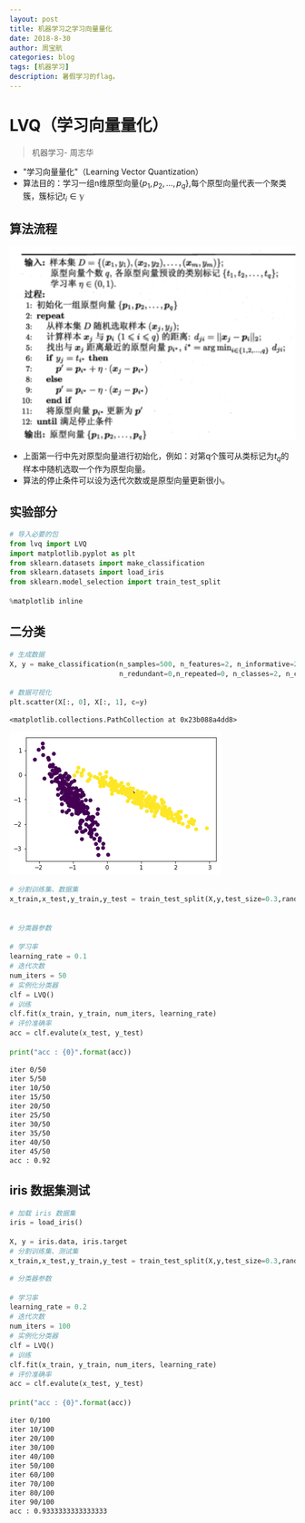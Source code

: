 ```yaml
---
layout: post
title: 机器学习之学习向量量化
date: 2018-8-30
author: 周宝航
categories: blog
tags: [机器学习]
description: 暑假学习的flag。
---
```


# LVQ（学习向量量化）

> 机器学习- 周志华

- "学习向量量化"（Learning Vector Quantization）
- 算法目的：学习一组n维原型向量$\{p_1,p_2,\dots,p_q \}$,每个原型向量代表一个聚类簇，簇标记$t_i \in \mathbb y$

## 算法流程

![png](\img\2018-08-30-lvq_algorithm.png)

- 上面第一行中先对原型向量进行初始化，例如：对第q个簇可从类标记为$t_q$的样本中随机选取一个作为原型向量。
- 算法的停止条件可以设为迭代次数或是原型向量更新很小。

## 实验部分

```python
# 导入必要的包
from lvq import LVQ
import matplotlib.pyplot as plt
from sklearn.datasets import make_classification
from sklearn.datasets import load_iris
from sklearn.model_selection import train_test_split

%matplotlib inline
```

## 二分类


```python
# 生成数据
X, y = make_classification(n_samples=500, n_features=2, n_informative=2,\
                           n_redundant=0,n_repeated=0, n_classes=2, n_clusters_per_class=1)

# 数据可视化
plt.scatter(X[:, 0], X[:, 1], c=y)
```




    <matplotlib.collections.PathCollection at 0x23b088a4dd8>




![png](\img\2018-08-30-output_3_1.png)



```python
# 分割训练集、数据集
x_train,x_test,y_train,y_test = train_test_split(X,y,test_size=0.3,random_state=0)


# 分类器参数

# 学习率
learning_rate = 0.1
# 迭代次数
num_iters = 50
# 实例化分类器
clf = LVQ()
# 训练
clf.fit(x_train, y_train, num_iters, learning_rate)
# 评价准确率
acc = clf.evalute(x_test, y_test)

print("acc : {0}".format(acc))
```

    iter 0/50
    iter 5/50
    iter 10/50
    iter 15/50
    iter 20/50
    iter 25/50
    iter 30/50
    iter 35/50
    iter 40/50
    iter 45/50
    acc : 0.92
    

## iris 数据集测试


```python
# 加载 iris 数据集
iris = load_iris()

X, y = iris.data, iris.target
# 分割训练集、测试集
x_train,x_test,y_train,y_test = train_test_split(X,y,test_size=0.3,random_state=0)
```


```python
# 分类器参数

# 学习率
learning_rate = 0.2
# 迭代次数
num_iters = 100
# 实例化分类器
clf = LVQ()
# 训练
clf.fit(x_train, y_train, num_iters, learning_rate)
# 评价准确率
acc = clf.evalute(x_test, y_test)

print("acc : {0}".format(acc))
```

    iter 0/100
    iter 10/100
    iter 20/100
    iter 30/100
    iter 40/100
    iter 50/100
    iter 60/100
    iter 70/100
    iter 80/100
    iter 90/100
    acc : 0.9333333333333333